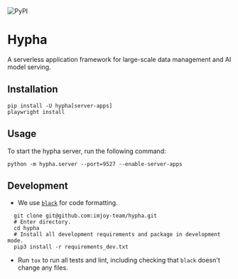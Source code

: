 ![PyPI](https://img.shields.io/pypi/v/imjoy.svg?style=popout)
# Hypha

A serverless application framework for large-scale data management and AI model serving.

## Installation
```
pip install -U hypha[server-apps]
playwright install
```

## Usage
To start the hypha server, run the following command:
```
python -m hypha.server --port=9527 --enable-server-apps
```

## Development

- We use [`black`](https://github.com/ambv/black) for code formatting.

```
  git clone git@github.com:imjoy-team/hypha.git
  # Enter directory.
  cd hypha
  # Install all development requirements and package in development mode.
  pip3 install -r requirements_dev.txt
```

- Run `tox` to run all tests and lint, including checking that `black` doesn't change any files.
